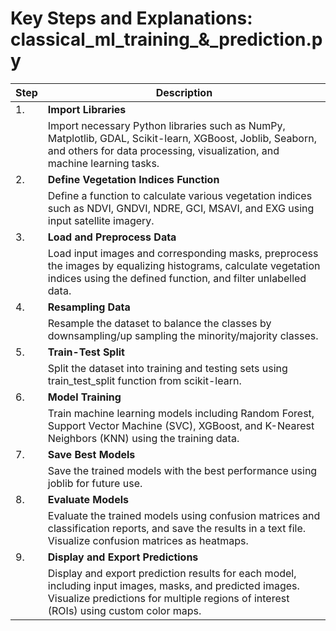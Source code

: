 # Key Steps and Explanations: classical_ml_training_&_prediction.py

| Step | Description |
|------|-------------|
| 1.   | **Import Libraries** |
|      | Import necessary Python libraries such as NumPy, Matplotlib, GDAL, Scikit-learn, XGBoost, Joblib, Seaborn, and others for data processing, visualization, and machine learning tasks. |
| 2.   | **Define Vegetation Indices Function** |
|      | Define a function to calculate various vegetation indices such as NDVI, GNDVI, NDRE, GCI, MSAVI, and EXG using input satellite imagery. |
| 3.   | **Load and Preprocess Data** |
|      | Load input images and corresponding masks, preprocess the images by equalizing histograms, calculate vegetation indices using the defined function, and filter unlabelled data. |
| 4.   | **Resampling Data** |
|      | Resample the dataset to balance the classes by downsampling/up sampling the minority/majority classes. |
| 5.   | **Train-Test Split** |
|      | Split the dataset into training and testing sets using train_test_split function from scikit-learn. |
| 6.   | **Model Training** |
|      | Train machine learning models including Random Forest, Support Vector Machine (SVC), XGBoost, and K-Nearest Neighbors (KNN) using the training data. |
| 7.   | **Save Best Models** |
|      | Save the trained models with the best performance using joblib for future use. |
| 8.   | **Evaluate Models** |
|      | Evaluate the trained models using confusion matrices and classification reports, and save the results in a text file. Visualize confusion matrices as heatmaps. |
| 9.   | **Display and Export Predictions** |
|      | Display and export prediction results for each model, including input images, masks, and predicted images. Visualize predictions for multiple regions of interest (ROIs) using custom color maps. |

